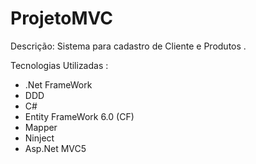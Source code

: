 # ProjetoMVC

Descrição: Sistema para cadastro de Cliente e Produtos .

Tecnologias Utilizadas : 

- .Net FrameWork
- DDD
- C#
- Entity FrameWork 6.0 (CF)
- Mapper
- Ninject
- Asp.Net MVC5
